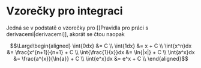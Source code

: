 # Vzorečky pro integraci
Jedná se v podstatě o vzorečky pro [[Pravidla pro práci s derivacemi|derivacemi]], akorát se čtou naopak

$$\Large\begin{aligned}
\int{0dx} &= C \\ 
\int{1dx} &= x + C \\
\int{x^n}dx &= \frac{x^{n+1}}{n+1} + C \\
\int{\frac{1}{x}}dx &= \ln{|x|} + C \\
\int{a^x}dx &= \frac{a^{x}}{\ln{a}} + C \\
\int{e^x}dx &= e^x + C \\
\end{aligned}$$